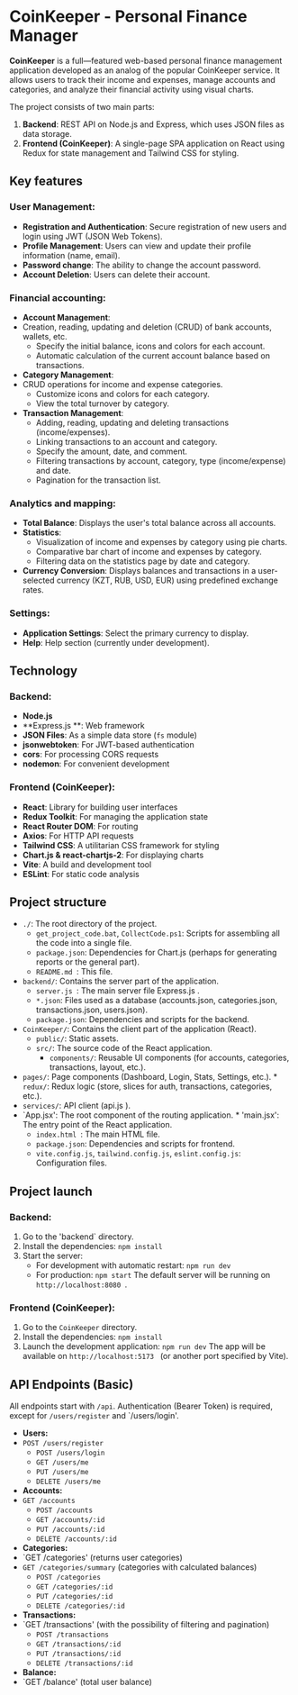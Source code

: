 # CoinKeeper - Personal Finance Manager

**CoinKeeper** is a full—featured web-based personal finance management application developed as an analog of the popular CoinKeeper service. It allows users to track their income and expenses, manage accounts and categories, and analyze their financial activity using visual charts.

The project consists of two main parts:
1. **Backend**: REST API on Node.js and Express, which uses JSON files as data storage.
2.  **Frontend (CoinKeeper)**: A single-page SPA application on React using Redux for state management and Tailwind CSS for styling.

## Key features

### User Management:
* **Registration and Authentication**: Secure registration of new users and login using JWT (JSON Web Tokens).
* **Profile Management**: Users can view and update their profile information (name, email).
* **Password change**: The ability to change the account password.
* **Account Deletion**: Users can delete their account.

### Financial accounting:
* **Account Management**:
* Creation, reading, updating and deletion (CRUD) of bank accounts, wallets, etc.
    * Specify the initial balance, icons and colors for each account.
    * Automatic calculation of the current account balance based on transactions.
* **Category Management**:
* CRUD operations for income and expense categories.
    * Customize icons and colors for each category.
    * View the total turnover by category.
* **Transaction Management**:
    * Adding, reading, updating and deleting transactions (income/expenses).
    * Linking transactions to an account and category.
    * Specify the amount, date, and comment.
    *   Filtering transactions by account, category, type (income/expense) and date.
    * Pagination for the transaction list.

### Analytics and mapping:
* **Total Balance**: Displays the user's total balance across all accounts.
* **Statistics**:
    *   Visualization of income and expenses by category using pie charts.
    * Comparative bar chart of income and expenses by category.
    *   Filtering data on the statistics page by date and category.
* **Currency Conversion**: Displays balances and transactions in a user-selected currency (KZT, RUB, USD, EUR) using predefined exchange rates.

### Settings:
* **Application Settings**: Select the primary currency to display.
* **Help**: Help section (currently under development).

## Technology

### Backend:
*   **Node.js**
* **Express.js **: Web framework
* **JSON Files**: As a simple data store (`fs` module)
* **jsonwebtoken**: For JWT-based authentication
* **cors**: For processing CORS requests
* **nodemon**: For convenient development

### Frontend (CoinKeeper):
* **React**: Library for building user interfaces
* **Redux Toolkit**: For managing the application state
* **React Router DOM**: For routing
* **Axios**: For HTTP API requests
* **Tailwind CSS**: A utilitarian CSS framework for styling
*   **Chart.js & react-chartjs-2**: For displaying charts
* **Vite**: A build and development tool
* **ESLint**: For static code analysis

## Project structure

* `./`: The root directory of the project.
    *   `get_project_code.bat`, `CollectCode.ps1`: Scripts for assembling all the code into a single file.
    *   `package.json`: Dependencies for Chart.js (perhaps for generating reports or the general part).
    * `README.md `: This file.
* `backend/`: Contains the server part of the application.
    * `server.js `: The main server file Express.js .
    * `*.json`: Files used as a database (accounts.json, categories.json, transactions.json, users.json).
    *   `package.json`: Dependencies and scripts for the backend.
* `CoinKeeper/`: Contains the client part of the application (React).
    * `public/`: Static assets.
    * `src/`: The source code of the React application.
        * `components/`: Reusable UI components (for accounts, categories, transactions, layout, etc.).
* `pages/`: Page components (Dashboard, Login, Stats, Settings, etc.).
        * `redux/`: Redux logic (store, slices for auth, transactions, categories, etc.).
* `services/`: API client (api.js ).
* `App.jsx': The root component of the routing application.
        * 'main.jsx': The entry point of the React application.
    * `index.html `: The main HTML file.
    *   `package.json`: Dependencies and scripts for frontend.
    *   `vite.config.js`, `tailwind.config.js`, `eslint.config.js`: Configuration files.

## Project launch

### Backend:
1. Go to the 'backend` directory.
2. Install the dependencies: `npm install`
3. Start the server:
    * For development with automatic restart: `npm run dev`
    * For production: `npm start`
    The default server will be running on `http://localhost:8080 `.

### Frontend (CoinKeeper):
1. Go to the `CoinKeeper` directory.
2. Install the dependencies: `npm install`
3. Launch the development application: `npm run dev`
    The app will be available on `http://localhost:5173 ` (or another port specified by Vite).

## API Endpoints (Basic)

All endpoints start with `/api`. Authentication (Bearer Token) is required, except for `/users/register` and `/users/login'.

* **Users:**
* `POST /users/register`
    *   `POST /users/login`
    *   `GET /users/me`
    *   `PUT /users/me`
    *   `DELETE /users/me`
* **Accounts:**
* `GET /accounts`
    *   `POST /accounts`
    *   `GET /accounts/:id`
    *   `PUT /accounts/:id`
    *   `DELETE /accounts/:id`
* **Categories:**
* `GET /categories' (returns user categories)
* `GET /categories/summary` (categories with calculated balances)
    *   `POST /categories`
    *   `GET /categories/:id`
    *   `PUT /categories/:id`
    *   `DELETE /categories/:id`
* **Transactions:**
* `GET /transactions' (with the possibility of filtering and pagination)
    *   `POST /transactions`
    *   `GET /transactions/:id`
    *   `PUT /transactions/:id`
    *   `DELETE /transactions/:id`
* **Balance:**
* `GET /balance' (total user balance)
